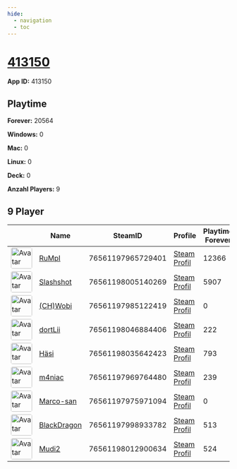 ```yaml
---
hide:
  - navigation
  - toc
---
```

# <a href="https://steamdb.info/app/413150">413150</a>

**App ID:** 413150

## Playtime

**Forever:** 20564

**Windows:** 0

**Mac:** 0

**Linux:** 0

**Deck:** 0

**Anzahl Players:** 9
## 9 Player

<table id="charts-table" class="display" style="width:100%">
            <thead>
                <tr>
                    <th></th>
                    <th>Name</th>
                    <th>SteamID</th>
                    <th>Profile</th>
                    <th>Playtime Forever</th>
                    <th>Windows</th>
                    <th>Mac</th>
                    <th>Linux</th>
                    <th>Deck</th>
                    <th>Last Played</th>
                    <th>Playtime 2 Weeks</th>
                </tr>
            </thead>
            <tbody>
        <tr>
<td><a href="https://steamcommunity.com/profiles/76561197965729401/" target="_blank"><img src="https://avatars.steamstatic.com/3f006227f5d26fb37941b0a23adb7fafc72530ad_full.jpg" alt="Avatar" style="width:48px;height:48px;border-radius:4px;"></a></td><td><a href="/player/76561197965729401">RuMpI</a></td><td>76561197965729401</td><td><a href="https://steamcommunity.com/profiles/76561197965729401/" target="_blank">Steam Profil</a></td><td>12366</td><td>0</td><td>0</td><td>0</td><td>0</td><td>0</td><td></td></tr>
<tr>
<td><a href="https://steamcommunity.com/id/Slashshot93/" target="_blank"><img src="https://avatars.steamstatic.com/dcd2136652dc32498f221d8262950cef8c08e38a_full.jpg" alt="Avatar" style="width:48px;height:48px;border-radius:4px;"></a></td><td><a href="/player/76561198005140269">Slashshot</a></td><td>76561198005140269</td><td><a href="https://steamcommunity.com/id/Slashshot93/" target="_blank">Steam Profil</a></td><td>5907</td><td>0</td><td>0</td><td>0</td><td>0</td><td>0</td><td></td></tr>
<tr>
<td><a href="https://steamcommunity.com/id/4wobi/" target="_blank"><img src="https://avatars.steamstatic.com/d54bb79ee87c2fb8393656d125a3ddd8eceb38ab_full.jpg" alt="Avatar" style="width:48px;height:48px;border-radius:4px;"></a></td><td><a href="/player/76561197985122419">(CH)Wobi</a></td><td>76561197985122419</td><td><a href="https://steamcommunity.com/id/4wobi/" target="_blank">Steam Profil</a></td><td>0</td><td>0</td><td>0</td><td>0</td><td>0</td><td>0</td><td></td></tr>
<tr>
<td><a href="https://steamcommunity.com/profiles/76561198046884406/" target="_blank"><img src="https://avatars.steamstatic.com/590ad64cb45408ba7fbcff9c04381c55886614e0_full.jpg" alt="Avatar" style="width:48px;height:48px;border-radius:4px;"></a></td><td><a href="/player/76561198046884406">dortLii</a></td><td>76561198046884406</td><td><a href="https://steamcommunity.com/profiles/76561198046884406/" target="_blank">Steam Profil</a></td><td>222</td><td>0</td><td>0</td><td>0</td><td>0</td><td>0</td><td></td></tr>
<tr>
<td><a href="https://steamcommunity.com/id/SgtHasi/" target="_blank"><img src="https://avatars.steamstatic.com/603a2a51978eabb89f03acdf961a704c90ed9bdf_full.jpg" alt="Avatar" style="width:48px;height:48px;border-radius:4px;"></a></td><td><a href="/player/76561198035642423">Häsi</a></td><td>76561198035642423</td><td><a href="https://steamcommunity.com/id/SgtHasi/" target="_blank">Steam Profil</a></td><td>793</td><td>0</td><td>0</td><td>0</td><td>0</td><td>0</td><td></td></tr>
<tr>
<td><a href="https://steamcommunity.com/profiles/76561197969764480/" target="_blank"><img src="https://avatars.steamstatic.com/7d4a07b7909b83ce6e61db85a98ab4e315c3e6b2_full.jpg" alt="Avatar" style="width:48px;height:48px;border-radius:4px;"></a></td><td><a href="/player/76561197969764480">m4niac</a></td><td>76561197969764480</td><td><a href="https://steamcommunity.com/profiles/76561197969764480/" target="_blank">Steam Profil</a></td><td>239</td><td>0</td><td>0</td><td>0</td><td>0</td><td>0</td><td></td></tr>
<tr>
<td><a href="https://steamcommunity.com/profiles/76561197975971094/" target="_blank"><img src="https://avatars.steamstatic.com/1549337b38219866faf5f61197e2302e5618ec0e_full.jpg" alt="Avatar" style="width:48px;height:48px;border-radius:4px;"></a></td><td><a href="/player/76561197975971094">Marco-san</a></td><td>76561197975971094</td><td><a href="https://steamcommunity.com/profiles/76561197975971094/" target="_blank">Steam Profil</a></td><td>0</td><td>0</td><td>0</td><td>0</td><td>0</td><td>0</td><td></td></tr>
<tr>
<td><a href="https://steamcommunity.com/profiles/76561197998933782/" target="_blank"><img src="https://avatars.steamstatic.com/2d67419dcbddc68d0d0f649777d0c77c84528b89_full.jpg" alt="Avatar" style="width:48px;height:48px;border-radius:4px;"></a></td><td><a href="/player/76561197998933782">BlackDragon</a></td><td>76561197998933782</td><td><a href="https://steamcommunity.com/profiles/76561197998933782/" target="_blank">Steam Profil</a></td><td>513</td><td>0</td><td>0</td><td>0</td><td>0</td><td>0</td><td></td></tr>
<tr>
<td><a href="https://steamcommunity.com/profiles/76561198012900634/" target="_blank"><img src="https://avatars.steamstatic.com/1f669976d9bc2680ccad3a8869dd3108d7897818_full.jpg" alt="Avatar" style="width:48px;height:48px;border-radius:4px;"></a></td><td><a href="/player/76561198012900634">Mudi2</a></td><td>76561198012900634</td><td><a href="https://steamcommunity.com/profiles/76561198012900634/" target="_blank">Steam Profil</a></td><td>524</td><td>0</td><td>0</td><td>0</td><td>0</td><td>0</td><td></td></tr>
</tbody>
</table>
